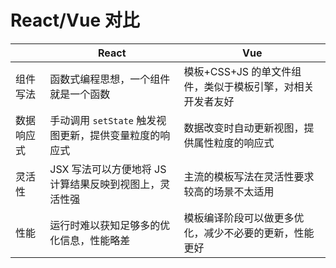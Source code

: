 # React/Vue 对比

|            | React                                                  | Vue                                                        |
| ---------- | ------------------------------------------------------ | ---------------------------------------------------------- |
| 组件写法   | 函数式编程思想，一个组件就是一个函数                   | 模板+CSS+JS 的单文件组件，类似于模板引擎，对相关开发者友好 |
| 数据响应式 | 手动调用 `setState` 触发视图更新，提供变量粒度的响应式 | 数据改变时自动更新视图，提供属性粒度的响应式               |
| 灵活性     | JSX 写法可以方便地将 JS 计算结果反映到视图上，灵活性强 | 主流的模板写法在灵活性要求较高的场景不太适用               |
| 性能       | 运行时难以获知足够多的优化信息，性能略差               | 模板编译阶段可以做更多优化，减少不必要的更新，性能更好     |
